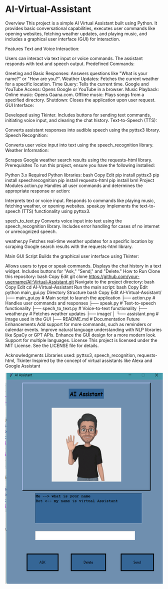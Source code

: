 # AI-Virtual-Assistant

Overview
This project is a simple AI Virtual Assistant built using Python. It provides basic conversational capabilities, executes user commands like opening websites, fetching weather updates, and playing music, and includes a graphical user interface (GUI) for interaction.

Features
Text and Voice Interaction:

Users can interact via text input or voice commands.
The assistant responds with text and speech output.
Predefined Commands:

Greeting and Basic Responses: Answers questions like "What is your name?" or "How are you?".
Weather Updates: Fetches the current weather for a specific location.
Time Query: Tells the current time.
Google and YouTube Access: Opens Google or YouTube in a browser.
Music Playback:
Online music: Opens Gaana.com.
Offline music: Plays songs from a specified directory.
Shutdown: Closes the application upon user request.
GUI Interface:

Developed using Tkinter.
Includes buttons for sending text commands, initiating voice input, and clearing the chat history.
Text-to-Speech (TTS):

Converts assistant responses into audible speech using the pyttsx3 library.
Speech Recognition:

Converts user voice input into text using the speech_recognition library.
Weather Information:

Scrapes Google weather search results using the requests-html library.
Prerequisites
To run this project, ensure you have the following installed:

Python 3.x
Required Python libraries:
bash
Copy
Edit
pip install pyttsx3
pip install speechrecognition
pip install requests-html
pip install lxml
Project Modules
action.py
Handles all user commands and determines the appropriate response or action:

Interprets text or voice input.
Responds to commands like playing music, fetching weather, or opening websites.
speak.py
Implements the text-to-speech (TTS) functionality using pyttsx3.

spech_to_text.py
Converts voice input into text using the speech_recognition library. Includes error handling for cases of no internet or unrecognized speech.

weather.py
Fetches real-time weather updates for a specific location by scraping Google search results with the requests-html library.

Main GUI Script
Builds the graphical user interface using Tkinter:

Allows users to type or speak commands.
Displays the chat history in a text widget.
Includes buttons for "Ask," "Send," and "Delete."
How to Run
Clone this repository:
bash
Copy
Edit
git clone https://github.com/your-username/AI-Virtual-Assistant.git
Navigate to the project directory:
bash
Copy
Edit
cd AI-Virtual-Assistant
Run the main script:
bash
Copy
Edit
python main_gui.py
Directory Structure
bash
Copy
Edit
AI-Virtual-Assistant/
├── main_gui.py          # Main script to launch the application
├── action.py            # Handles user commands and responses
├── speak.py             # Text-to-speech functionality
├── spech_to_text.py     # Voice-to-text functionality
├── weather.py           # Fetches weather updates
├── image/
│   └── assistant.png    # Image used in the GUI
├── README.md            # Documentation
Future Enhancements
Add support for more commands, such as reminders or calendar events.
Improve natural language understanding with NLP libraries like SpaCy or GPT APIs.
Enhance the GUI design for a more modern look.
Support for multiple languages.
License
This project is licensed under the MIT License. See the LICENSE file for details.

Acknowledgments
Libraries used: pyttsx3, speech_recognition, requests-html, Tkinter
Inspired by the concept of virtual assistants like Alexa and Google Assistant

<p align="center">
  <img src="image/working_image.png" width="550" height="675">
</p>
